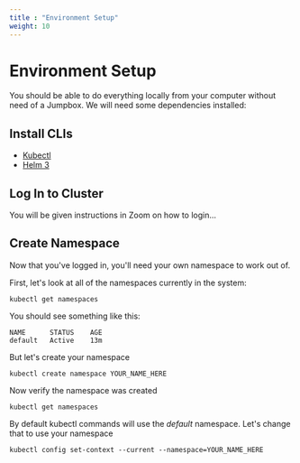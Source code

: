 ```yaml
---
title : "Environment Setup"
weight: 10
---
```

# Environment Setup
You should be able to do everything locally from your computer without need of a Jumpbox. We will need some dependencies installed:

## Install CLIs

- [Kubectl](https://kubernetes.io/docs/tasks/tools/install-kubectl/)
- [Helm 3](https://helm.sh/docs/intro/install)


## Log In to Cluster
You will be given instructions in Zoom on how to login...

## Create Namespace
Now that you've logged in, you'll need your own namespace to work out of. 

First, let's look at all of the namespaces currently in the system:
```
kubectl get namespaces
```

You should see something like this: 
```
NAME      STATUS    AGE
default   Active    13m
```

But let's create your namespace
```
kubectl create namespace YOUR_NAME_HERE
```

Now verify the namespace was created
```
kubectl get namespaces
```

By default kubectl commands will use the _default_ namespace. Let's change that to use your namespace
```
kubectl config set-context --current --namespace=YOUR_NAME_HERE
```